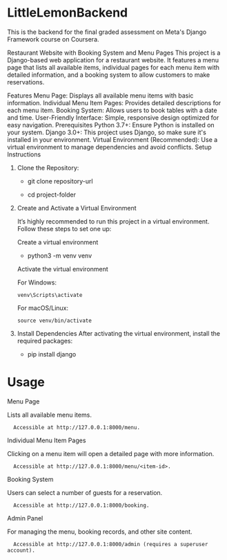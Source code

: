 # LittleLemonBackend
This is the backend for the final graded assessment on Meta's Django Framework course on Coursera.


Restaurant Website with Booking System and Menu Pages
This project is a Django-based web application for a restaurant website. It features a menu page that lists all available items, individual pages for each menu item with detailed information, and a booking system to allow customers to make reservations.

Features
Menu Page: Displays all available menu items with basic information.
Individual Menu Item Pages: Provides detailed descriptions for each menu item.
Booking System: Allows users to book tables with a date and time.
User-Friendly Interface: Simple, responsive design optimized for easy navigation.
Prerequisites
Python 3.7+: Ensure Python is installed on your system.
Django 3.0+: This project uses Django, so make sure it's installed in your environment.
Virtual Environment (Recommended): Use a virtual environment to manage dependencies and avoid conflicts.
Setup Instructions
1. Clone the Repository:
   
     - git clone repository-url
   
     - cd project-folder

2. Create and Activate a Virtual Environment

   It’s highly recommended to run this project in a virtual environment. Follow these steps to set one up:
    
   Create a virtual environment

     - python3 -m venv venv
    
   Activate the virtual environment
    
     For Windows:
    
       venv\Scripts\activate
    
     For macOS/Linux:

       source venv/bin/activate

3. Install Dependencies
  After activating the virtual environment, install the required packages:

    - pip install django

# Usage
  Menu Page
    
  Lists all available menu items.
    
      Accessible at http://127.0.0.1:8000/menu.
 
  Individual Menu Item Pages
    
  Clicking on a menu item will open a detailed page with more information.
    
      Accessible at http://127.0.0.1:8000/menu/<item-id>.
  
  Booking System
    
  Users can select a number of guests for a reservation.
    
      Accessible at http://127.0.0.1:8000/booking.
  
  Admin Panel
    
  For managing the menu, booking records, and other site content.
    
      Accessible at http://127.0.0.1:8000/admin (requires a superuser account).








